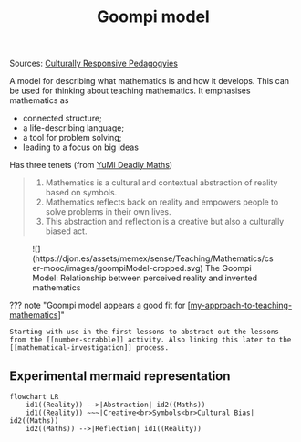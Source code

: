 ﻿---
backlinks:
- title: CSER Math Connections with Community
  url: /sense/Teaching/Mathematics/cser-connections-with-community.html
- title: When will I ever use mathematics
  url: /sense/Teaching/Mathematics/when-will-i-ever-use-mathematics.html
- title: Reality, Abstraction, Mathematics, Reality (RAMR) cycle
  url: /sense/Teaching/Mathematics/cser-mooc/ramr-cycle.html
- title: CSER Maths in Schools - Practices and pedagogies
  url: /sense/Teaching/Mathematics/cser-mooc/cser-practices-and-pedagogies.html
tags: teaching-mathematics, teaching
title: Goompi model
type: note
---
Sources: [Culturally Responsive Pedagogyies](https://www.mathematicshub.edu.au/plan-teach-and-assess/teaching/embedding-indigenous-knowledges/culturally-responsive-pedagogies-goompi-model/)

A model for describing what mathematics is and how it develops. This can be used for thinking about teaching mathematics. It emphasises mathematics as

- connected structure;
- a life-describing language; 
- a tool for problem solving;
- leading to a focus on big ideas

Has three tenets (from [YuMi Deadly Maths](https://research.qut.edu.au/ydc/about/yumi-deadly-maths/))

> 1. Mathematics is a cultural and contextual abstraction of reality based on symbols.
> 2. Mathematics reflects back on reality and empowers people to solve problems in their own lives.
> 3. This abstraction and reflection is a creative but also a culturally biased act.

<figure markdown>
![](https://djon.es/assets/memex/sense/Teaching/Mathematics/cser-mooc/images/goompiModel-cropped.svg)
<caption>The Goompi Model: Relationship between perceived reality and invented mathematics</caption>
</figure>


??? note "Goompi model appears a good fit for [[my-approach-to-teaching-mathematics]]"

    Starting with use in the first lessons to abstract out the lessons from the [[number-scrabble]] activity. Also linking this later to the [[mathematical-investigation]] process.

## Experimental mermaid representation

``` mermaid
flowchart LR 
    id1((Reality)) -->|Abstraction| id2((Maths)) 
    id1((Reality)) ~~~|Creative<br>Symbols<br>Cultural Bias| id2((Maths))
    id2((Maths)) -->|Reflection| id1((Reality))
```

[//begin]: # "Autogenerated link references for markdown compatibility"
[my-approach-to-teaching-mathematics]: ../my-approach-to-teaching-mathematics "My approach to teaching mathematics"
[//end]: # "Autogenerated link references"